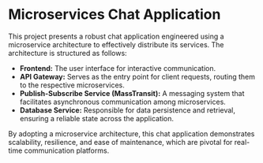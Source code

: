 # Microservices Chat Application

This project presents a robust chat application engineered using a microservice architecture to effectively distribute its services. The architecture is structured as follows:

* **Frontend:** The user interface for interactive communication.
* **API Gateway:** Serves as the entry point for client requests, routing them to the respective microservices.
* **Publish-Subscribe Service (MassTransit):** A messaging system that facilitates asynchronous communication among microservices.
* **Database Service:** Responsible for data persistence and retrieval, ensuring a reliable state across the application.

By adopting a microservice architecture, this chat application demonstrates scalability, resilience, and ease of maintenance, which are pivotal for real-time communication platforms.
